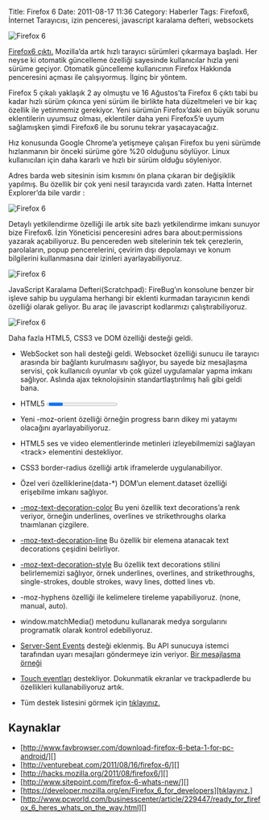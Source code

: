 Title: Firefox 6
Date: 2011-08-17 11:36
Category: Haberler
Tags: Firefox6, İnternet Tarayıcısı, izin penceresi, javascript karalama defteri, websockets

![Firefox 6][]

[Firefox6 çıktı.][] Mozilla’da artık hızlı tarayıcı sürümleri çıkarmaya
başladı. Her neyse ki otomatik güncelleme özelliği sayesinde
kullanıcılar hızla yeni sürüme geçiyor. Otomatik güncelleme kullanıcının
Firefox Hakkında penceresini açması ile çalışıyormuş. İlginç bir yöntem.

Firefox 5 çıkalı yaklaşık 2 ay olmuştu ve 16 Ağustos’ta Firefox 6 çıktı
tabi bu kadar hızlı sürüm çıkınca yeni sürüm ile birlikte hata
düzeltmeleri ve bir kaç özellik ile yetinmemiz gerekiyor. Yeni sürümün
Firefox’daki en büyük sorunu eklentilerin uyumsuz olması, eklentiler
daha yeni Firefox5’e uyum sağlamışken şimdi Firefox6 ile bu sorunu
tekrar yaşacayacağız.

Hız konusunda Google Chrome’a yetişmeye çalışan Firefox bu yeni sürümde
hızlanmanın bir önceki sürüme göre %20 olduğunu söylüyor. Linux
kullanıcıları için daha kararlı ve hızlı bir sürüm olduğu söyleniyor.

Adres barda web sitesinin isim kısmını ön plana çıkaran bir değişiklik
yapılmış. Bu özellik bir çok yeni nesil tarayıcıda vardı zaten. Hatta
İnternet Explorer’da bile vardır :

![Firefox 6][1]

Detaylı yetkilendirme özelliği ile artık site bazlı yetkilendirme imkanı
sunuyor bize Firefox6. İzin Yöneticisi penceresini adres bara
about:permissions yazarak açabiliyoruz. Bu pencereden web sitelerinin
tek tek çerezlerin, parolaların, popup pencerelerini, çevirim dışı
depolamayı ve konum bilgilerini kullanmasına dair izinleri
ayarlayabiliyoruz.

![Firefox 6][2]

JavaScript Karalama Defteri(Scratchpad): FireBug’ın konsolune benzer bir
işleve sahip bu uygulama herhangi bir eklenti kurmadan tarayıcının kendi
özelliği olarak geliyor. Bu araç ile javascript kodlarımızı
çalıştırabiliyoruz.

![Firefox 6][3]

Daha fazla HTML5, CSS3 ve DOM özelliği desteği geldi.   

-   WebSocket son hali desteği geldi. Websocket özelliği sunucu ile
    tarayıcı arasında bir bağlantı kurulmasını sağlıyor, bu sayede biz
    mesajlaşma servisi, çok kullanıcılı oyunlar vb çok güzel uygulamalar
    yapma imkanı sağlıyor. Aslında ajax teknolojisinin
    standartlaştırılmış hali gibi geldi bana.
-   HTML5 <progress> etiketi destekleniyor. ::-moz-progress-bar
    özelliği ile stilini ayarlayabiliyoruz.
-   Yeni -moz-orient özelliği örneğin progress barın dikey mi yataymı
    olacağını ayarlayabiliyoruz.

-   HTML5 ses ve video elementlerinde metinleri izleyebilmemizi sağlayan
    <track\> elementini destekliyor.
-   CSS3 border-radius özelliği artık iframelerde uygulanabiliyor.
-   Özel veri özelliklerine(data-*) DOM’un element.dataset özelliği
    erişebilme imkanı sağlıyor.
-   [-moz-text-decoration-color][] Bu yeni özellik text decorations’a
    renk veriyor, örneğin underlines, overlines ve strikethroughs olarka
    tnaımlanan çizgilere.
-   [-moz-text-decoration-line][] Bu özellik bir elemena atanacak text
    decorations çeşidini belirliyor.
-   [-moz-text-decoration-style][] Bu özellik text decorations stilini
    belirlememizi sağlıyor, örnek underlines, overlines, and
    strikethroughs, single-strokes, double strokes, wavy lines, dotted
    lines vb.
-   -moz-hyphens özelliği ile kelimelere tireleme yapabiliyoruz. (none,
    manual, auto).
-   window.matchMedia() metodunu kullanarak medya sorgularını
    programatik olarak kontrol edebiliyoruz.
-   [Server-Sent Events][] desteği eklenmiş. Bu API sunucuya istemci
    tarafından uyarı mesajları göndermeye izin veriyor. [Bir mesajlaşma     örneği][]
-   [Touch eventları][] destekliyor. Dokunmatik ekranlar ve
    trackpadlerde bu özellikleri kullanabiliyoruz artık.
-   Tüm destek listesini görmek için [tıklayınız.][]

## Kaynaklar

-   [http://www.favbrowser.com/download-firefox-6-beta-1-for-pc-android/][]
-   [http://venturebeat.com/2011/08/16/firefox-6/][]
-   [http://hacks.mozilla.org/2011/08/firefox6/][]
-   [http://www.sitepoint.com/firefox-6-whats-new/][]
-   [https://developer.mozilla.org/en/Firefox_6_for_developers][tıklayınız.]
-   [http://www.pcworld.com/businesscenter/article/229447/ready_for_firefox_6_heres_whats_on_the_way.html][]

  [Firefox 6]: https://lh3.googleusercontent.com/h-IKuADHzTtJwdtiERVqnW4ptIiuE9w6C0IWr_Pn0X4UZLjgny8zj4bfz-78varJxDf8gMM4l5UQ16C6NLpZc0hCkEiQQjLBNWiR9D_Kn7bb4SiKQic
  [Firefox6 çıktı.]: http://www.mozilla.com/tr/firefox/
  [1]: https://lh4.googleusercontent.com/-wWTWhrJ33D8nyWG12v78x2czHBg05gA574-i2BMMHKarjUbF1_85XUy1W3XVg8J9AN0lGzZX1VZi25kUbKazWS_tw-sEAlgptWfbNNozE5AU975R7g
  [2]: https://lh4.googleusercontent.com/5dEwCe5CzuvMeNjGtm4iiL8SrgNzIMmXN_hfofhItci25u6BdgHlQZyvn2855fQcBSechpe3BhdGSFTd9ABLnHyeJMeQwkBxTg5BvhqlHYRqJX10DVc
  [3]: https://lh3.googleusercontent.com/29QEG0p_K4aE_rU9RLWzqpDBGK68tD4Y9C8hCxFPpgFEAjKcfKmm4RDNUCAj2vZVRlcq_T0trN7nd5t0DDAh5cp6agPIzGtG_8jTgBOPjblklB9KZ54
  [-moz-text-decoration-color]: https://developer.mozilla.org/en/CSS/text-decoration-color
  [-moz-text-decoration-line]: https://developer.mozilla.org/en/CSS/text-decoration-line
  [-moz-text-decoration-style]: https://developer.mozilla.org/en/CSS/text-decoration-style
  [Server-Sent Events]: http://dev.w3.org/html5/eventsource/
  [Bir mesajlaşma örneği]: http://hacks.mozilla.org/2011/06/a-wall-powered-by-eventsource-and-server-sent-events/
  [Touch eventları]: https://developer.mozilla.org/en/DOM/Touch_events
  [tıklayınız.]: https://developer.mozilla.org/en/Firefox_6_for_developers
  [http://www.favbrowser.com/download-firefox-6-beta-1-for-pc-android/]: http://www.favbrowser.com/download-firefox-6-beta-1-for-pc-android/
  [http://venturebeat.com/2011/08/16/firefox-6/]: http://venturebeat.com/2011/08/16/firefox-6/
  [http://hacks.mozilla.org/2011/08/firefox6/]: http://hacks.mozilla.org/2011/08/firefox6/
  [http://www.sitepoint.com/firefox-6-whats-new/]: http://www.sitepoint.com/firefox-6-whats-new/
  [http://www.pcworld.com/businesscenter/article/229447/ready_for_firefox_6_heres_whats_on_the_way.html]: http://www.pcworld.com/businesscenter/article/229447/ready_for_firefox_6_heres_whats_on_the_way.html
